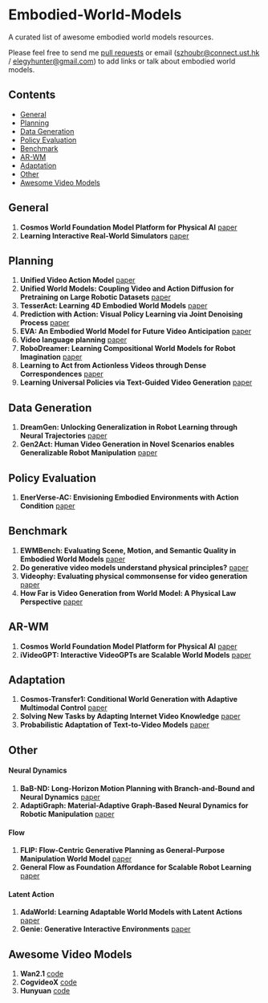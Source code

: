 # Embodied-World-Models
A curated list of awesome embodied world models resources.

Please feel free to send me [pull requests](https://github.com/rainbow979/Awesome-Embodied-World-Models/pulls) or email (szhoubr@connect.ust.hk / elegyhunter@gmail.com) to add links or talk about embodied world models.

## Contents

- [General](#general)
- [Planning](#planning)
- [Data Generation](#data-generation)
- [Policy Evaluation](#policy-evaluation)
- [Benchmark](#benchmark)
- [AR-WM](#ar-wm)
- [Adaptation](#adaptation)
- [Other](#other)
- [Awesome Video Models](#awesome-video-models)


## General
1. **Cosmos World Foundation Model Platform for Physical AI** [paper](https://arxiv.org/abs/2501.03575)
2. **Learning Interactive Real-World Simulators** [paper](https://arxiv.org/abs/2310.06114)

## Planning
1. **Unified Video Action Model** [paper](https://arxiv.org/abs/2503.00200)
2. **Unified World Models: Coupling Video and Action Diffusion for Pretraining on Large Robotic Datasets** [paper](https://arxiv.org/abs/2504.02792)
3. **TesserAct: Learning 4D Embodied World Models** [paper](https://arxiv.org/abs/2504.20995)
4. **Prediction with Action: Visual Policy Learning via Joint Denoising Process** [paper](https://arxiv.org/abs/2411.18179)
5. **EVA: An Embodied World Model for Future Video Anticipation** [paper](https://arxiv.org/abs/2410.15461)
6. **Video language planning** [paper](https://arxiv.org/abs/2310.10625)
7. **RoboDreamer: Learning Compositional World Models for Robot Imagination** [paper](https://arxiv.org/abs/2404.12377)
8. **Learning to Act from Actionless Videos through Dense Correspondences** [paper](https://arxiv.org/abs/2310.08576)
9. **Learning Universal Policies via Text-Guided Video Generation** [paper](https://arxiv.org/abs/2302.00111)

## Data Generation
1. **DreamGen: Unlocking Generalization in Robot Learning through Neural Trajectories** [paper](https://arxiv.org/abs/2505.12705)
2. **Gen2Act: Human Video Generation in Novel Scenarios enables Generalizable Robot Manipulation** [paper](https://arxiv.org/abs/2409.16283)

## Policy Evaluation
1. **EnerVerse-AC: Envisioning Embodied Environments with Action Condition** [paper](https://arxiv.org/abs/2505.09723)

## Benchmark
1. **EWMBench: Evaluating Scene, Motion, and Semantic Quality in Embodied World Models** [paper](https://arxiv.org/abs/2505.09694)
2. **Do generative video models understand physical principles?** [paper](https://arxiv.org/abs/2501.09038)
3. **Videophy:
Evaluating physical commonsense for video generation** [paper](https://arxiv.org/abs/2406.03520)
3. **How Far is Video Generation from World Model: A Physical Law Perspective** [paper](https://arxiv.org/abs/2411.02385)

## AR-WM
1. **Cosmos World Foundation Model Platform for Physical AI** [paper](https://arxiv.org/abs/2501.03575)
2. **iVideoGPT: Interactive VideoGPTs are Scalable World Models** [paper](https://arxiv.org/abs/2405.15223)

## Adaptation
1. **Cosmos-Transfer1: Conditional World Generation with Adaptive Multimodal Control** [paper](https://arxiv.org/abs/2503.14492)
2. **Solving New Tasks by Adapting Internet Video Knowledge** [paper](https://arxiv.org/abs/2504.15369)
3. **Probabilistic Adaptation of Text-to-Video Models** [paper](https://arxiv.org/abs/2306.01872)


## Other

#### Neural Dynamics
1. **BaB-ND: Long-Horizon Motion Planning with Branch-and-Bound and Neural Dynamics** [paper](https://arxiv.org/abs/2412.09584)
2. **AdaptiGraph: Material-Adaptive Graph-Based Neural Dynamics for Robotic Manipulation** [paper](https://arxiv.org/abs/2407.07889)

#### Flow
1. **FLIP: Flow-Centric Generative Planning as General-Purpose Manipulation World Model** [paper](https://arxiv.org/abs/2412.08261)
2. **General Flow as Foundation Affordance for Scalable Robot Learning** [paper](https://arxiv.org/abs/2401.11439)

#### Latent Action
1. **AdaWorld: Learning Adaptable World Models with Latent Actions** [paper](https://arxiv.org/abs/2503.18938)
2. **Genie: Generative Interactive Environments** [paper](https://arxiv.org/abs/2402.15391)


## Awesome Video Models
1. **Wan2.1** [code](https://github.com/Wan-Video/Wan2.1)
2. **CogvideoX** [code](https://github.com/THUDM/CogVideo)
3. **Hunyuan** [code](https://github.com/Tencent-Hunyuan/HunyuanVideo)
